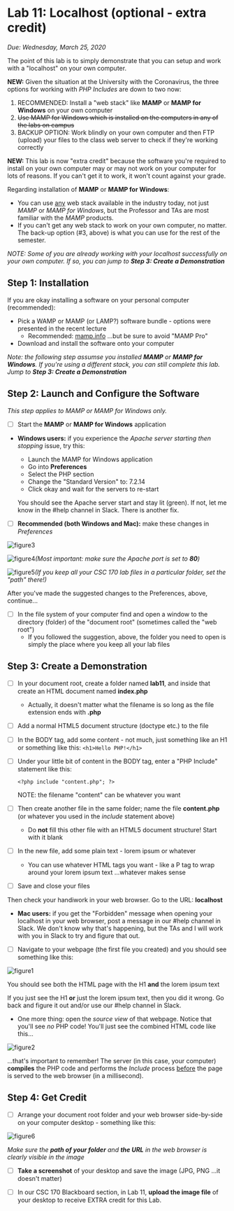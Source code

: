 # Lab 11: Localhost (optional - extra credit)
*Due: Wednesday, March 25, 2020*

The point of this lab is to simply demonstrate that you can setup and work with a "localhost" on your own computer. 

**NEW:** Given the situation at the University with the Coronavirus, the three options for working with *PHP Includes* are down to two now:

1. RECOMMENDED: Install a "web stack" like **MAMP** or **MAMP for Windows** on your own computer
2. <s>Use MAMP for Windows which is installed on the computers in any of the labs on campus</s>
3. BACKUP OPTION: Work blindly on your own computer and then FTP (upload) your files to the class web server to check if they're working correctly

**NEW:** This lab is now "extra credit" because the software you're required to install on your own computer may or may not work on your computer for lots of reasons.  If you can't get it to work, it won't count against your grade.

Regarding installation of **MAMP** or **MAMP for Windows**:

- You can use <u>any</u> web stack available in the industry today, not just *MAMP* or *MAMP for Windows*, but the Professor and TAs are most familiar with the *MAMP* products.
- If you can't get any web stack to work on your own computer, no matter.  The back-up option (#3, above) is what you can use for the rest of the semester.

*NOTE: Some of you are already working with your localhost successfully on your own computer. If so, you can jump to **Step 3: Create a Demonstration***

## Step 1: Installation

If you are okay installing a software on your personal computer (recommended):

- Pick a WAMP or MAMP (or LAMP?) software bundle - options were presented in the recent lecture
  - Recommended: [mamp.info](https://www.mamp.info/) ...but be sure to avoid "MAMP Pro"
- Download and install the software onto your computer

*Note: the following step assumse you installed **MAMP** or **MAMP for Windows**. If you're using a different stack, you can still complete this lab. Jump to **Step 3: Create a Demonstration***

## Step 2: Launch and Configure the Software

*This step applies to MAMP or MAMP for Windows only.*

- [ ] Start the **MAMP** or **MAMP for Windows** application

- **Windows users:** if you experience the *Apache server starting then stopping* issue, try this:

  - Launch the MAMP for Windows application
  - Go into **Preferences**
  - Select the PHP section
  - Change the "Standard Version" to: 7.2.14
  - Click okay and wait for the servers to re-start

  You should see the Apache server start and stay lit (green).  If not, let me know in the #help channel in Slack.  There is another fix.

- [ ] **Recommended (both Windows and Mac):** make these changes in *Preferences*

![figure3](media\figure3.png)



![figure4](media\figure4.png)*(Most important: make sure the Apache port is set to **80**)*

![figure5](media\figure5.png)*(If you keep all your CSC 170 lab files in a particular folder, set the "path" there!)*

After you've made the suggested changes to the Preferences, above, continue...

- [ ] In the file system of your computer find and open a window to the directory (folder) of the "document root" (sometimes called the "web root")
  - If you followed the suggestion, above, the folder you need to open is simply the place where you keep all your lab files

## Step 3: Create a Demonstration

- [ ] In your document root, create a folder named **lab11**, and inside that create an HTML document named **index.php** 

  - Actually, it doesn't matter what the filename is so long as the file extension ends with **.php**

- [ ] Add a normal HTML5 document structure (doctype etc.) to the file

- [ ] In the BODY tag, add some content - not much, just something like an H1 or something like this: `<h1>Hello PHP!</h1>`

- [ ] Under your little bit of content in the BODY tag, enter a "PHP Include" statement like this: 

  ```php+HTML
  <?php include "content.php"; ?>
  ```

  NOTE: the filename "content" can be whatever you want

- [ ] Then create another file in the same folder; name the file **content.php** (or whatever you used in the *include* statement above)

  - Do **not** fill this other file with an HTML5 document structure! Start with it blank

- [ ] In the new file, add some plain text - lorem ipsum or whatever
  
  - You can use whatever HTML tags you want - like a P tag to wrap around your lorem ipsum text ...whatever makes sense
  
- [ ] Save and close your files

Then check your handiwork in your web browser.  Go to the URL: **localhost**

- **Mac users:** if you get the  "Forbidden" message when opening your localhost in your web browser, post a message in our #help channel in Slack.  We don't know why that's happening, but the TAs and I will work with you in Slack to try and figure that out.

- [ ] Navigate to your webpage (the first file you created) and you should see something like this:

![figure1](media/figure1.png)

You should see both the HTML page with the H1 **and** the lorem ipsum text

If you just see the H1 **or** just the lorem ipsum text, then you did it wrong.  Go back and figure it out and/or use our #help channel in Slack.

- One more thing: open the *source view* of that webpage.  Notice that you'll see *no* PHP code!  You'll just see the combined HTML code like this...

![figure2](media/figure2.png)

...that's important to remember!  The server (in this case, your computer) **compiles** the PHP code and performs the *Include* process <u>before</u> the page is served to the web browser (in a millisecond).  

## Step 4: Get Credit

- [ ] Arrange your document root folder and your web browser side-by-side on your computer desktop - something like this:

![figure6](media\figure6.png)

*Make sure the **path of your folder** and **the URL** in the web browser is clearly visible in the image*

- [ ] **Take a screenshot** of your desktop and save the image (JPG, PNG ...it doesn't matter)
- [ ] In our CSC 170 Blackboard section, in Lab 11, **upload the image file** of your desktop to receive EXTRA credit for this Lab.

